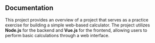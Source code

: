 ## Documentation

This project provides an overview of a project that serves as a practice exercise for building a simple web-based calculator. The project utilizes **Node.js** for the backend and **Vue.js** for the frontend, allowing users to perform basic calculations through a web interface.
